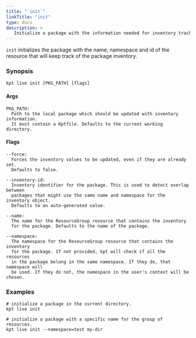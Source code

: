 ```yaml
---
title: "`init`"
linkTitle: "init"
type: docs
description: >
   Initialize a package with the information needed for inventory tracking.
---
```

<!--mdtogo:Short
    Initialize a package with the information needed for inventory tracking.
-->

`init` initializes the package with the name, namespace and id of the resource
that will keep track of the package inventory.

### Synopsis
<!--mdtogo:Long-->
```
kpt live init [PKG_PATH] [flags]
```

#### Args
```
PKG_PATH:
  Path to the local package which should be updated with inventory information.
  It must contain a Kptfile. Defaults to the current working directory.
```

#### Flags
```
--force:
  Forces the inventory values to be updated, even if they are already set.
  Defaults to false.

--inventory-id:
  Inventory identifier for the package. This is used to detect overlap between 
  packages that might use the same name and namespace for the inventory object.
  Defaults to an auto-generated value.

--name:
  The name for the ResourceGroup resource that contains the inventory
  for the package. Defaults to the name of the package.

--namespace:
  The namespace for the ResourceGroup resource that contains the inventory
  for the package. If not provided, kpt will check if all the resources
  in the package belong in the same namespace. If they do, that namespace will 
  be used. If they do not, the namespace in the user's context will be chosen.
```
<!--mdtogo-->

### Examples
<!--mdtogo:Examples-->

```shell
# initialize a package in the current directory.
kpt live init
```

```shell
# initialize a package with a specific name for the group of resources.
kpt live init --namespace=test my-dir
```
<!--mdtogo-->
